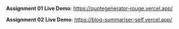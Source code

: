 **Assignment 01**
**Live Demo**: https://quotegenerator-rouge.vercel.app/

**Assignment 02**
**Live Demo**: https://blog-summariser-self.vercel.app/
